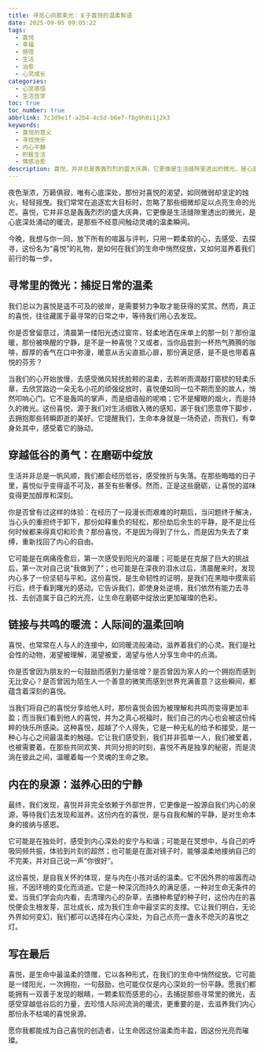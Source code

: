 ```yaml
---
title: 寻觅心间那束光：关于喜悦的温柔絮语
date: 2025-09-05 09:05:22
tags:
  - 喜悦
  - 幸福
  - 感悟
  - 生活
  - 治愈
  - 心灵成长
categories: 
  - 心灵感悟
  - 生活哲学
toc: true
toc_number: true
abbrlink: 7c3d9e1f-a2b4-4c5d-b6e7-f8g9h0i1j2k3
keywords:
  - 喜悦的意义
  - 寻找快乐
  - 内心平静
  - 积极生活
  - 情感治愈
description: 喜悦，并非总是轰轰烈烈的盛大庆典，它更像是生活缝隙里透出的微光，是心底深处涌动的暖流。这篇文章将带你一同探寻，如何在寻常日子里捕捉那些转瞬即逝的喜悦，如何在低谷中发现它的力量，又如何在人与人的连接中感受它的温度。愿我们都能成为自己喜悦的创造者，让生命因这份温柔而丰盈。
---
```


夜色渐浓，万籁俱寂，唯有心底深处，那份对喜悦的渴望，如同微弱却坚定的烛火，轻轻摇曳。我们常常在追逐宏大目标时，忽略了那些细微却足以点亮生命的光芒。喜悦，它并非总是轰轰烈烈的盛大庆典，它更像是生活缝隙里透出的微光，是心底深处涌动的暖流，是那些不经意间触动灵魂的温柔瞬间。

今晚，我想与你一同，放下所有的喧嚣与评判，只用一颗柔软的心，去感受、去探寻，这份名为“喜悦”的礼物，是如何在我们的生命中悄然绽放，又如何滋养着我们前行的每一步。

## 寻常里的微光：捕捉日常的温柔

我们总以为喜悦是遥不可及的彼岸，是需要努力争取才能获得的奖赏。然而，真正的喜悦，往往藏匿于最寻常的日常之中，等待我们用心去发现。

你是否曾留意过，清晨第一缕阳光透过窗帘，轻柔地洒在床单上的那一刻？那份温暖，那份被唤醒的宁静，是不是一种喜悦？又或者，当你品尝到一杯热气腾腾的咖啡，醇厚的香气在口中弥漫，暖意从舌尖直抵心扉，那份满足感，是不是也带着喜悦的芬芳？

当我们的心开始放慢，去感受微风轻抚脸颊的温柔，去聆听雨滴敲打窗棂的轻柔乐章，去欣赏路边一朵无名小花的顽强绽放时，喜悦便如同一位不期而至的故人，悄然叩响心门。它不是轰鸣的掌声，而是细语般的呢喃；它不是耀眼的烟火，而是持久的微光。这份喜悦，源于我们对生活细致入微的感知，源于我们愿意停下脚步，去拥抱那些转瞬即逝的美好。它提醒我们，生命本身就是一场奇迹，而我们，有幸身处其中，感受着它的脉动。

## 穿越低谷的勇气：在磨砺中绽放

生活并非总是一帆风顺，我们都会经历低谷，感受挫折与失落。在那些晦暗的日子里，喜悦似乎变得遥不可及，甚至有些奢侈。然而，正是这些磨砺，让喜悦的滋味变得更加醇厚和深刻。

你是否曾有过这样的体验：在经历了一段漫长而艰难的时期后，当问题终于解决，当心头的重担终于卸下，那份如释重负的轻松，那份劫后余生的平静，是不是比任何时候都来得真切和珍贵？那份喜悦，不是因为得到了什么，而是因为失去了束缚，重新找回了内心的自由。

它可能是在病痛痊愈后，第一次感受到阳光的温暖；可能是在克服了巨大的挑战后，第一次对自己说“我做到了”；也可能是在深夜的泪水过后，清晨醒来时，发现内心多了一份坚韧与平和。这份喜悦，是生命韧性的证明，是我们在黑暗中摸索前行后，终于看到曙光的感动。它告诉我们，即使身处逆境，我们依然有能力去寻找、去创造属于自己的光亮，让生命在磨砺中绽放出更加璀璨的色彩。

## 链接与共鸣的暖流：人际间的温柔回响

喜悦，也常常在人与人的连接中，如同暖流般涌动，滋养着我们的心灵。我们是社会性的动物，渴望被理解，渴望被爱，渴望与他人分享生命中的点滴。

你是否曾因为朋友的一句鼓励而感到力量倍增？是否曾因为家人的一个拥抱而感到无比安心？是否曾因为陌生人一个善意的微笑而感到世界充满善意？这些瞬间，都蕴含着深刻的喜悦。

当我们将自己的喜悦分享给他人时，那份喜悦会因为被理解和共鸣而变得更加丰盈；而当我们看到他人的喜悦，并为之真心祝福时，我们自己的内心也会被这份纯粹的快乐所感染。这种喜悦，超越了个人得失，它是一种无私的给予和接受，是一种心与心之间最温柔的触碰。它让我们感受到，我们并非孤单一人，我们被爱着，也被需要着。在那些共同欢笑、共同分担的时刻，喜悦不再是独享的秘密，而是流淌在彼此之间，温暖着每一个灵魂的生命之歌。

## 内在的泉源：滋养心田的宁静

最终，我们发现，喜悦并非完全依赖于外部世界，它更像是一股源自我们内心的泉源，等待我们去发现和滋养。这份内在的喜悦，是与自我和解的平静，是对生命本身的接纳与感恩。

它可能是在独处时，感受到内心深处的安宁与和谐；可能是在冥想中，与自己的呼吸同频共振，体验到片刻的超然；也可能是在面对镜子时，能够温柔地接纳自己的不完美，并对自己说一声“你很好”。

这份喜悦，是自我关怀的体现，是与内在小孩对话的温柔。它不因外界的喧嚣而动摇，不因环境的变化而消逝。它是一种深沉而持久的满足感，一种对生命无条件的爱。当我们学会向内看，去清理内心的杂草，去播种希望的种子时，这份内在的喜悦便会生根发芽，茁壮成长，成为我们生命中最坚实的支撑。它让我们明白，无论外界如何变幻，我们都可以选择在内心深处，为自己点亮一盏永不熄灭的喜悦之灯。

## 写在最后

喜悦，是生命中最温柔的馈赠，它以各种形式，在我们的生命中悄然绽放。它可能是一缕阳光，一次拥抱，一句鼓励，也可能仅仅是内心深处的一份平静。愿我们都能拥有一双善于发现的眼睛，一颗柔软而感恩的心，去捕捉那些寻常里的微光，去感受穿越低谷后的力量，去珍惜人际间流淌的暖流，更重要的是，去滋养我们内心那份永不枯竭的喜悦泉源。

愿你我都能成为自己喜悦的创造者，让生命因这份温柔而丰盈，因这份光亮而璀璨。